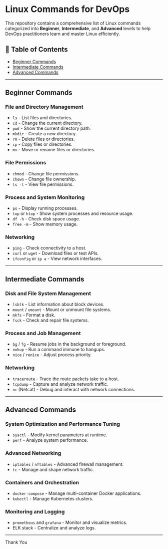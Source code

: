 # Linux Commands for DevOps  

This repository contains a comprehensive list of Linux commands categorized into **Beginner**, **Intermediate**, and **Advanced** levels to help DevOps practitioners learn and master Linux efficiently.  

## 📂 Table of Contents  
- [Beginner Commands](#beginner-commands)  
- [Intermediate Commands](#intermediate-commands)  
- [Advanced Commands](#advanced-commands)  

---

## Beginner Commands  

### File and Directory Management  
- `ls` - List files and directories.  
- `cd` - Change the current directory.  
- `pwd` - Show the current directory path.  
- `mkdir` - Create a new directory.  
- `rm` - Delete files or directories.  
- `cp` - Copy files or directories.  
- `mv` - Move or rename files or directories.  

### File Permissions  
- `chmod` - Change file permissions.  
- `chown` - Change file ownership.  
- `ls -l` - View file permissions.  

### Process and System Monitoring  
- `ps` - Display running processes.  
- `top` or `htop` - Show system processes and resource usage.  
- `df -h` - Check disk space usage.  
- `free -m` - Show memory usage.  

### Networking  
- `ping` - Check connectivity to a host.  
- `curl` or `wget` - Download files or test APIs.  
- `ifconfig` or `ip a` - View network interfaces.  

---

## Intermediate Commands  

### Disk and File System Management  
- `lsblk` - List information about block devices.  
- `mount` / `umount` - Mount or unmount file systems.  
- `mkfs` - Format a disk.  
- `fsck` - Check and repair file systems.  

### Process and Job Management  
- `bg` / `fg` - Resume jobs in the background or foreground.  
- `nohup` - Run a command immune to hangups.  
- `nice` / `renice` - Adjust process priority.  

### Networking  
- `traceroute` - Trace the route packets take to a host.  
- `tcpdump` - Capture and analyze network traffic.  
- `nc` (Netcat) - Debug and interact with network connections.  

---

## Advanced Commands  

### System Optimization and Performance Tuning  
- `sysctl` - Modify kernel parameters at runtime.  
- `perf` - Analyze system performance.  

### Advanced Networking  
- `iptables` / `nftables` - Advanced firewall management.  
- `tc` - Manage and shape network traffic.  

### Containers and Orchestration  
- `docker-compose` - Manage multi-container Docker applications.  
- `kubectl` - Manage Kubernetes clusters.  

### Monitoring and Logging  
- `prometheus` and `grafana` - Monitor and visualize metrics.  
- ELK stack - Centralize and analyze logs.  

---

Thank You
